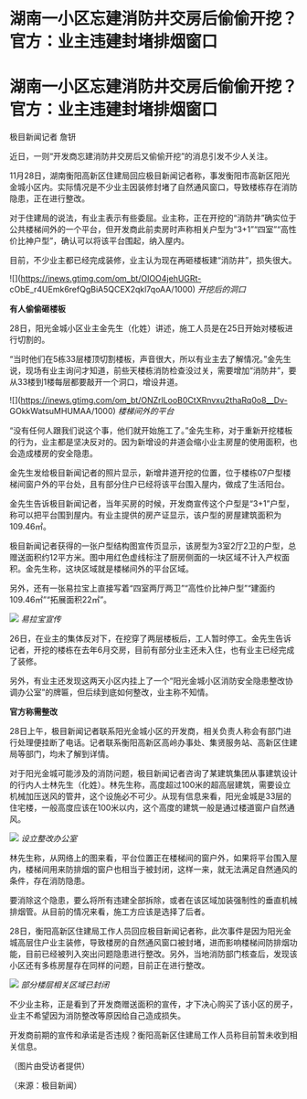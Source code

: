 # 湖南一小区忘建消防井交房后偷偷开挖？官方：业主违建封堵排烟窗口

# 湖南一小区忘建消防井交房后偷偷开挖？官方：业主违建封堵排烟窗口

极目新闻记者 詹钘

近日，一则“开发商忘建消防井交房后又偷偷开挖”的消息引发不少人关注。

11月28日，湖南衡阳高新区住建局回应极目新闻记者称，事发衡阳市高新区阳光金城小区内。实际情况是不少业主因装修封堵了自然通风窗口，导致楼栋存在消防隐患，正在进行整改。

对于住建局的说法，有业主表示有些委屈。业主称，正在开挖的“消防井”确实位于公共楼梯间外的一个平台，但开发商此前卖房时声称相关户型为“3+1”“四室”“高性价比神户型”，确认可以将该平台围起，纳入屋内。

目前，不少业主都已经完成装修，业主认为现在再砸楼板建“消防井”，损失很大。

![](https://inews.gtimg.com/om_bt/OIOO4jehUGRt-
cObE_r4UEmk6refQgBiA5QCEX2qkl7qoAA/1000) _开挖后的洞口_

**有人偷偷砸楼板**

28日，阳光金城小区业主金先生（化姓）讲述，施工人员是在25日开始对楼板进行切割的。

“当时他们在5栋33层楼顶切割楼板，声音很大，所以有业主去了解情况。”金先生说，现场有业主询问才知道，前些天楼栋消防检查没过关，需要增加“消防井”，要从33楼到1楼每层都要敲开一个洞口，增设井道。

![](https://inews.gtimg.com/om_bt/ONZrlLooB0CtXRnvxu2thaRq0o8__Dv-
GOkkWatsuMHUMAA/1000) _楼梯间外的平台_

“没有任何人跟我们说这个事，他们就开始施工了。”金先生称，对于重新开挖楼板的行为，业主都是坚决反对的。因为新增设的井道会缩小业主房屋的使用面积，也会造成楼房的安全隐患。

金先生发给极目新闻记者的照片显示，新增井道开挖的位置，位于楼栋07户型楼梯间窗户外的平台处，且有部分住户已经将该平台围入屋内，做成了生活阳台。

金先生告诉极目新闻记者，当年买房的时候，开发商宣传这个户型是“3+1”户型，称可以把平台围到屋内。有业主提供的房产证显示，该户型的房屋建筑面积为109.46㎡。

极目新闻记者获得的一张户型结构图宣传页显示，该房型为3室2厅2卫的户型，总赠送面积约12平方米。图中用红色虚线标注了厨房侧面的一块区域不计入产权面积。金先生称，这块区域就是楼梯间外的平台区域。

另外，还有一张易拉宝上直接写着“四室两厅两卫”“高性价比神户型”“建面约109.46㎡”“拓展面积22㎡”。

![](https://inews.gtimg.com/om_bt/Oo2dCuMAVd_AnX99vUODFNhJSlIJBLkxKzjkIBO8dz4OUAA/1000)
_易拉宝宣传_

26日，在业主的集体反对下，在挖穿了两层楼板后，工人暂时停工。金先生告诉记者，开挖的楼栋在去年6月交房，目前有部分业主还未入住，也有业主已经完成了装修。

另外，有业主还发现这两天小区内挂上了一个“阳光金城小区消防安全隐患整改协调办公室”的牌匾，但后续到底如何整改，业主称不知情。

**官方称需整改**

28日上午，极目新闻记者联系阳光金城小区的开发商，相关负责人称会有部门进行处理便挂断了电话。记者联系衡阳高新区高岭办事处、集贤服务站、高新区住建局等部门，均未了解到详情。

对于阳光金城可能涉及的消防问题，极目新闻记者咨询了某建筑集团从事建筑设计的行内人士林先生（化姓）。林先生称，高度超过100米的超高层建筑，需要设立机械加压送风的管井，这个设施必不可少。从现有信息来看，阳光金城是33层的住宅楼，一般高度应该在100米以内，这个高度的建筑一般是通过楼道窗户自然通风。

![](https://inews.gtimg.com/om_bt/OtrGCWWDOBMzqfDJ3XMe-q9wTqnl4_L6rkdk5Dr0aXyIoAA/1000)
_设立整改办公室_

林先生称，从网络上的图来看，平台位置正在楼梯间的窗户外，如果将平台围入屋内，楼梯间用来防排烟的窗户也相当于被封闭，这样一来，就无法满足自然通风的条件，存在消防隐患。

要消除这个隐患，要么将所有违建全部拆除，或者在该区域加装强制性的垂直机械排烟管。从目前的情况来看，施工方应该是选择了后者。

28日，衡阳高新区住建局工作人员回应极目新闻记者称，此次事件是因为阳光金城高层住户业主装修，导致楼房的自然通风窗口被封堵，进而影响楼梯间防排烟功能，目前已经被列入突出问题隐患进行整改。另外，当地消防部门核查后，发现该小区还有多栋房屋存在同样的问题，目前正在进行整改。

![](https://inews.gtimg.com/om_bt/OEN16DF3H9BY2kwDLopx1WHZOcnlF68hpEwJpYYaXfBzsAA/1000)
_部分楼层相关区域已封闭_

不少业主称，正是看到了开发商赠送面积的宣传，才下决心购买了该小区的房子，业主不希望因为消防整改等原因给自己造成损失。

开发商前期的宣传和承诺是否违规？衡阳高新区住建局工作人员称目前暂未收到相关信息。

（图片由受访者提供）

（来源：极目新闻）

